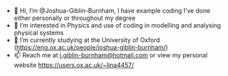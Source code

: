 - 👋 Hi, I’m @Joshua-Giblin-Burnham, I have example coding I've done either personally or throughout my degree
- 👀 I’m interested in Physics and use of coding in modelling and analysing physical systems
- 🌱 I’m currently studying at the University of Oxford (https://eng.ox.ac.uk/people/joshua-giblin-burnham/)
- 📫 Reach me at j.giblin-burnham@hotmail.com or view my personal website https://users.ox.ac.uk/~lina4457/

